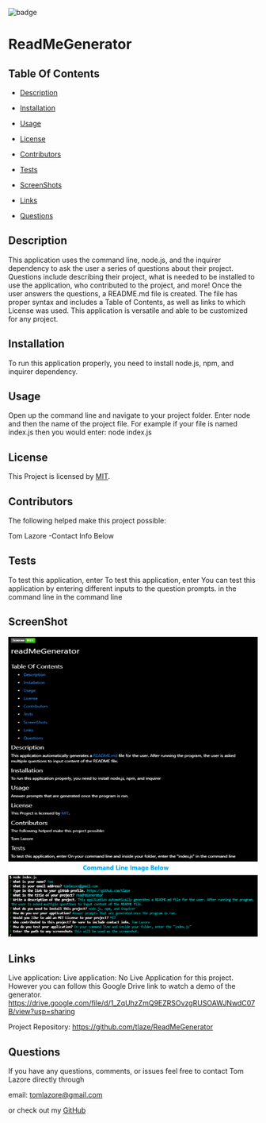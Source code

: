 

  ![badge](https://img.shields.io/badge/license-MIT-brightgreen)
  
  # ReadMeGenerator
  

  ## Table Of Contents

  * [Description](#description)

  * [Installation](#installation)

  * [Usage](#usage)

  * [License](#license)

  * [Contributors](#contributors)

  * [Tests](#tests)

  * [ScreenShots](#screenshots)

  * [Links](#links)

  * [Questions](#questions)

  ## Description

  This application uses the command line, node.js, and the inquirer dependency to ask the user a series of questions about their project. Questions include describing their project, what is needed to be installed to use the application, who contributed to the project, and more! Once the user answers the questions, a README.md file is created. The file has proper syntax and includes a Table of Contents, as well as links to which License was used. This application is versatile and able to be customized for any project.
  
  ## Installation

  To run this application properly, you need to install node.js, npm, and inquirer dependency.
  

  ## Usage
  
  Open up the command line and navigate to your project folder. Enter node and then the name of the project file. For example if your file is named index.js then you would enter: node index.js
  
  
  ## License
  
  This Project is licensed by [MIT](https://choosealicense.com/licenses/mit/).
  
  ## Contributors
  
  The following helped make this project possible:

  Tom Lazore -Contact Info Below
  
  
  ## Tests
  
  To test this application, enter To test this application, enter You can test this application by entering different inputs to the question prompts. in the command line in the command line

  ## ScreenShot

  ![Screenshot](assets/images/screenshot.png)

  ## Links

  Live application: Live application: No Live Application for this project. However you can follow this Google Drive link to watch a demo of the generator. https://drive.google.com/file/d/1_ZqUhzZmQ9EZRSOvzgRUSOAWJNwdC07B/view?usp=sharing

  Project Repository: https://github.com/tlaze/ReadMeGenerator
  
  
  ## Questions

  If you have any questions, comments, or issues feel free to contact Tom Lazore directly through
  
  email: tomlazore@gmail.com

  or check out my [GitHub](https://github.com/tlaze)

  